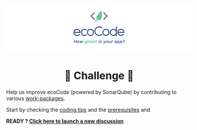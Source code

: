 <p align="center">
  <img src="../docs/resources/logo-large.png">
</p>
<h1 align="center">
  🎈 Challenge 🎈
</h1>

Help us improve ecoCode (powered by SonarQube) by contributing to various [work-packages](https://github.com/hiba99git/ecoCode/blob/main/hackathon/work-packages.md).


Start by checking the [coding tips](https://github.com/hiba99git/ecoCode/blob/main/hackathon/coding%20tips.md) and the [prerequisites](https://docs.sonarqube.org/latest/extend/developing-plugin/) and 


**READY ? [Click here to launch a new discussion](https://github.com/cnumr/ecoCode/discussions/new?category=hackathon)**
